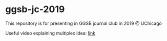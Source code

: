 # ggsb-jc-2019
This repository is for presenting in GGSB journal club in 2019 @ UChicago

Useful video explaining multiplex idea: [link](https://www.youtube.com/watch?v=UPDIhhjuoR0)
